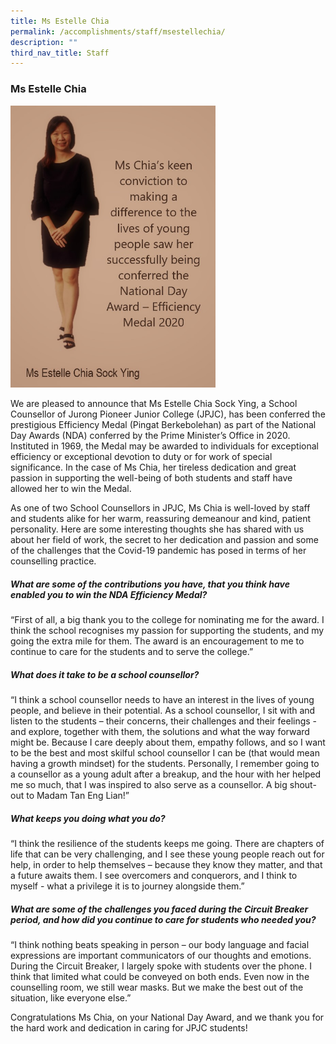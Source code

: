 ```yaml
---
title: Ms Estelle Chia
permalink: /accomplishments/staff/msestellechia/
description: ""
third_nav_title: Staff
---
```

### **Ms Estelle Chia**

<img src="/images/Estelle.jpg" 
     style="width:65%">
		 
We are pleased to announce that Ms Estelle Chia Sock Ying, a School Counsellor of Jurong Pioneer Junior College (JPJC), has been conferred the prestigious Efficiency Medal (Pingat Berkebolehan) as part of the National Day Awards (NDA) conferred by the Prime Minister’s Office in 2020. Instituted in 1969, the Medal may be awarded to individuals for exceptional efficiency or exceptional devotion to duty or for work of special significance. In the case of Ms Chia, her tireless dedication and great passion in supporting the well-being of both students and staff have allowed her to win the Medal.

As one of two School Counsellors in JPJC, Ms Chia is well-loved by staff and students alike for her warm, reassuring demeanour and kind, patient personality. Here are some interesting thoughts she has shared with us about her field of work, the secret to her dedication and passion and some of the challenges that the Covid-19 pandemic has posed in terms of her counselling practice.

##### **What are some of the contributions you have, that you think have enabled you to win the NDA Efficiency Medal?**
“First of all, a big thank you to the college for nominating me for the award. I think the school recognises my passion for supporting the students, and my going the extra mile for them. The award is an encouragement to me to continue to care for the students and to serve the college.”

##### **What does it take to be a school counsellor?**
“I think a school counsellor needs to have an interest in the lives of young people, and believe in their potential. As a school counsellor, I sit with and listen to the students – their concerns, their challenges and their feelings - and explore, together with them, the solutions and what the way forward might be. Because I care deeply about them, empathy follows, and so I want to be the best and most skilful school counsellor I can be (that would mean having a growth mindset) for the students. Personally, I remember going to a counsellor as a young adult after a breakup, and the hour with her helped me so much, that I was inspired to also serve as a counsellor. A big shout-out to Madam Tan Eng Lian!”

##### **What keeps you doing what you do?**
“I think the resilience of the students keeps me going. There are chapters of life that can be very challenging, and I see these young people reach out for help, in order to help themselves – because they know they matter, and that a future awaits them. I see overcomers and conquerors, and I think to myself - what a privilege it is to journey alongside them.”

##### **What are some of the challenges you faced during the Circuit Breaker period, and how did you continue to care for students who needed you?**
“I think nothing beats speaking in person – our body language and facial expressions are important communicators of our thoughts and emotions. During the Circuit Breaker, I largely spoke with students over the phone. I think that limited what could be conveyed on both ends. Even now in the counselling room, we still wear masks. But we make the best out of the situation, like everyone else.”

Congratulations Ms Chia, on your National Day Award, and we thank you for the hard work and dedication in caring for JPJC students!



